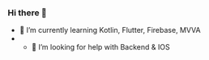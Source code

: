 ### Hi there 👋
- 🌱 I’m currently learning Kotlin, Flutter, Firebase, MVVA
- - 🤔 I’m looking for help with Backend & IOS


<!--
**Kitjdeh/kitjdeh** is a ✨ _special_ ✨ repository because its `README.md` (this file) appears on your GitHub profile.

Here are some ideas to get you started:

